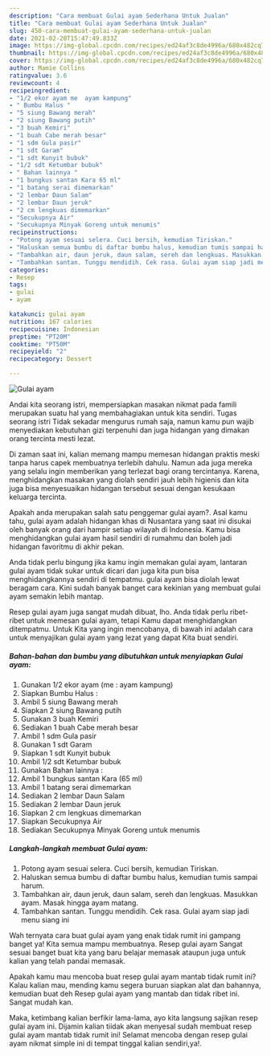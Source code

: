 ```yaml
---
description: "Cara membuat Gulai ayam Sederhana Untuk Jualan"
title: "Cara membuat Gulai ayam Sederhana Untuk Jualan"
slug: 450-cara-membuat-gulai-ayam-sederhana-untuk-jualan
date: 2021-02-20T15:47:49.833Z
image: https://img-global.cpcdn.com/recipes/ed24af3c8de4996a/680x482cq70/gulai-ayam-foto-resep-utama.jpg
thumbnail: https://img-global.cpcdn.com/recipes/ed24af3c8de4996a/680x482cq70/gulai-ayam-foto-resep-utama.jpg
cover: https://img-global.cpcdn.com/recipes/ed24af3c8de4996a/680x482cq70/gulai-ayam-foto-resep-utama.jpg
author: Mamie Collins
ratingvalue: 3.6
reviewcount: 4
recipeingredient:
- "1/2 ekor ayam me  ayam kampung"
- " Bumbu Halus "
- "5 siung Bawang merah"
- "2 siung Bawang putih"
- "3 buah Kemiri"
- "1 buah Cabe merah besar"
- "1 sdm Gula pasir"
- "1 sdt Garam"
- "1 sdt Kunyit bubuk"
- "1/2 sdt Ketumbar bubuk"
- " Bahan lainnya "
- "1 bungkus santan Kara 65 ml"
- "1 batang serai dimemarkan"
- "2 lembar Daun Salam"
- "2 lembar Daun jeruk"
- "2 cm lengkuas dimemarkan"
- "Secukupnya Air"
- "Secukupnya Minyak Goreng untuk menumis"
recipeinstructions:
- "Potong ayam sesuai selera. Cuci bersih, kemudian Tiriskan."
- "Haluskan semua bumbu di daftar bumbu halus, kemudian tumis sampai harum."
- "Tambahkan air, daun jeruk, daun salam, sereh dan lengkuas. Masukkan ayam. Masak hingga ayam matang."
- "Tambahkan santan. Tunggu mendidih. Cek rasa. Gulai ayam siap jadi menu siang ini"
categories:
- Resep
tags:
- gulai
- ayam

katakunci: gulai ayam 
nutrition: 167 calories
recipecuisine: Indonesian
preptime: "PT20M"
cooktime: "PT50M"
recipeyield: "2"
recipecategory: Dessert

---
```



![Gulai ayam](https://img-global.cpcdn.com/recipes/ed24af3c8de4996a/680x482cq70/gulai-ayam-foto-resep-utama.jpg)

Andai kita seorang istri, mempersiapkan masakan nikmat pada famili merupakan suatu hal yang membahagiakan untuk kita sendiri. Tugas seorang istri Tidak sekadar mengurus rumah saja, namun kamu pun wajib menyediakan kebutuhan gizi terpenuhi dan juga hidangan yang dimakan orang tercinta mesti lezat.

Di zaman  saat ini, kalian memang mampu memesan hidangan praktis meski tanpa harus capek membuatnya terlebih dahulu. Namun ada juga mereka yang selalu ingin memberikan yang terlezat bagi orang tercintanya. Karena, menghidangkan masakan yang diolah sendiri jauh lebih higienis dan kita juga bisa menyesuaikan hidangan tersebut sesuai dengan kesukaan keluarga tercinta. 



Apakah anda merupakan salah satu penggemar gulai ayam?. Asal kamu tahu, gulai ayam adalah hidangan khas di Nusantara yang saat ini disukai oleh banyak orang dari hampir setiap wilayah di Indonesia. Kamu bisa menghidangkan gulai ayam hasil sendiri di rumahmu dan boleh jadi hidangan favoritmu di akhir pekan.

Anda tidak perlu bingung jika kamu ingin memakan gulai ayam, lantaran gulai ayam tidak sukar untuk dicari dan juga kita pun bisa menghidangkannya sendiri di tempatmu. gulai ayam bisa diolah lewat beragam cara. Kini sudah banyak banget cara kekinian yang membuat gulai ayam semakin lebih mantap.

Resep gulai ayam juga sangat mudah dibuat, lho. Anda tidak perlu ribet-ribet untuk memesan gulai ayam, tetapi Kamu dapat menghidangkan ditempatmu. Untuk Kita yang ingin mencobanya, di bawah ini adalah cara untuk menyajikan gulai ayam yang lezat yang dapat Kita buat sendiri.

<!--inarticleads1-->

##### Bahan-bahan dan bumbu yang dibutuhkan untuk menyiapkan Gulai ayam:

1. Gunakan 1/2 ekor ayam (me : ayam kampung)
1. Siapkan  Bumbu Halus :
1. Ambil 5 siung Bawang merah
1. Siapkan 2 siung Bawang putih
1. Gunakan 3 buah Kemiri
1. Sediakan 1 buah Cabe merah besar
1. Ambil 1 sdm Gula pasir
1. Gunakan 1 sdt Garam
1. Siapkan 1 sdt Kunyit bubuk
1. Ambil 1/2 sdt Ketumbar bubuk
1. Gunakan  Bahan lainnya :
1. Ambil 1 bungkus santan Kara (65 ml)
1. Ambil 1 batang serai dimemarkan
1. Sediakan 2 lembar Daun Salam
1. Sediakan 2 lembar Daun jeruk
1. Siapkan 2 cm lengkuas dimemarkan
1. Siapkan Secukupnya Air
1. Sediakan Secukupnya Minyak Goreng untuk menumis




<!--inarticleads2-->

##### Langkah-langkah membuat Gulai ayam:

1. Potong ayam sesuai selera. Cuci bersih, kemudian Tiriskan.
1. Haluskan semua bumbu di daftar bumbu halus, kemudian tumis sampai harum.
1. Tambahkan air, daun jeruk, daun salam, sereh dan lengkuas. Masukkan ayam. Masak hingga ayam matang.
1. Tambahkan santan. Tunggu mendidih. Cek rasa. Gulai ayam siap jadi menu siang ini




Wah ternyata cara buat gulai ayam yang enak tidak rumit ini gampang banget ya! Kita semua mampu membuatnya. Resep gulai ayam Sangat sesuai banget buat kita yang baru belajar memasak ataupun juga untuk kalian yang telah pandai memasak.

Apakah kamu mau mencoba buat resep gulai ayam mantab tidak rumit ini? Kalau kalian mau, mending kamu segera buruan siapkan alat dan bahannya, kemudian buat deh Resep gulai ayam yang mantab dan tidak ribet ini. Sangat mudah kan. 

Maka, ketimbang kalian berfikir lama-lama, ayo kita langsung sajikan resep gulai ayam ini. Dijamin kalian tiidak akan menyesal sudah membuat resep gulai ayam mantab tidak rumit ini! Selamat mencoba dengan resep gulai ayam nikmat simple ini di tempat tinggal kalian sendiri,ya!.

